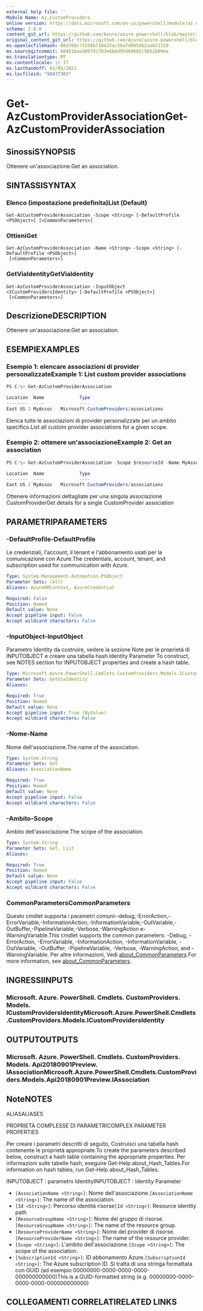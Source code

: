 ```yaml
---
external help file: ''
Module Name: Az.CustomProviders
online version: https://docs.microsoft.com/en-us/powershell/module/az.customproviders/get-azcustomproviderassociation
schema: 2.0.0
content_git_url: https://github.com/Azure/azure-powershell/blob/master/src/CustomProviders/help/Get-AzCustomProviderAssociation.md
original_content_git_url: https://github.com/Azure/azure-powershell/blob/master/src/CustomProviders/help/Get-AzCustomProviderAssociation.md
ms.openlocfilehash: 08d760c73256b71842fac36a7d095db2aab21128
ms.sourcegitcommit: 68451baa389791703e666d95469602c5652609ee
ms.translationtype: MT
ms.contentlocale: it-IT
ms.lasthandoff: 01/05/2021
ms.locfileid: "98477303"
---
```

# <span data-ttu-id="3c17b-101">Get-AzCustomProviderAssociation</span><span class="sxs-lookup"><span data-stu-id="3c17b-101">Get-AzCustomProviderAssociation</span></span>

## <span data-ttu-id="3c17b-102">Sinossi</span><span class="sxs-lookup"><span data-stu-id="3c17b-102">SYNOPSIS</span></span>
<span data-ttu-id="3c17b-103">Ottenere un'associazione.</span><span class="sxs-lookup"><span data-stu-id="3c17b-103">Get an association.</span></span>

## <span data-ttu-id="3c17b-104">SINTASSI</span><span class="sxs-lookup"><span data-stu-id="3c17b-104">SYNTAX</span></span>

### <span data-ttu-id="3c17b-105">Elenco (impostazione predefinita)</span><span class="sxs-lookup"><span data-stu-id="3c17b-105">List (Default)</span></span>
```
Get-AzCustomProviderAssociation -Scope <String> [-DefaultProfile <PSObject>] [<CommonParameters>]
```

### <span data-ttu-id="3c17b-106">Ottieni</span><span class="sxs-lookup"><span data-stu-id="3c17b-106">Get</span></span>
```
Get-AzCustomProviderAssociation -Name <String> -Scope <String> [-DefaultProfile <PSObject>]
 [<CommonParameters>]
```

### <span data-ttu-id="3c17b-107">GetViaIdentity</span><span class="sxs-lookup"><span data-stu-id="3c17b-107">GetViaIdentity</span></span>
```
Get-AzCustomProviderAssociation -InputObject <ICustomProvidersIdentity> [-DefaultProfile <PSObject>]
 [<CommonParameters>]
```

## <span data-ttu-id="3c17b-108">Descrizione</span><span class="sxs-lookup"><span data-stu-id="3c17b-108">DESCRIPTION</span></span>
<span data-ttu-id="3c17b-109">Ottenere un'associazione.</span><span class="sxs-lookup"><span data-stu-id="3c17b-109">Get an association.</span></span>

## <span data-ttu-id="3c17b-110">ESEMPI</span><span class="sxs-lookup"><span data-stu-id="3c17b-110">EXAMPLES</span></span>

### <span data-ttu-id="3c17b-111">Esempio 1: elencare associazioni di provider personalizzate</span><span class="sxs-lookup"><span data-stu-id="3c17b-111">Example 1: List custom provider associations</span></span>
```powershell
PS C:\> Get-AzCustomProviderAssociation

Location  Name             Type
--------  ----             ----
East US 2 MyAssoc   Microsoft.CustomProviders/associations
```

<span data-ttu-id="3c17b-112">Elenca tutte le associazioni di provider personalizzate per un ambito specifico.</span><span class="sxs-lookup"><span data-stu-id="3c17b-112">List all custom provider associations for a given scope.</span></span>

### <span data-ttu-id="3c17b-113">Esempio 2: ottenere un'associazione</span><span class="sxs-lookup"><span data-stu-id="3c17b-113">Example 2: Get an association</span></span>
```powershell
PS C:\> Get-AzCustomProviderAssociation -Scope $resourceId -Name MyAssoc

Location  Name             Type
--------  ----             ----
East US 2 MyAssoc   Microsoft.CustomProviders/associations
```

<span data-ttu-id="3c17b-114">Ottenere informazioni dettagliate per una singola associazione CustomProvider</span><span class="sxs-lookup"><span data-stu-id="3c17b-114">Get details for a single CustomProvider association</span></span>

## <span data-ttu-id="3c17b-115">PARAMETRI</span><span class="sxs-lookup"><span data-stu-id="3c17b-115">PARAMETERS</span></span>

### <span data-ttu-id="3c17b-116">-DefaultProfile</span><span class="sxs-lookup"><span data-stu-id="3c17b-116">-DefaultProfile</span></span>
<span data-ttu-id="3c17b-117">Le credenziali, l'account, il tenant e l'abbonamento usati per la comunicazione con Azure.</span><span class="sxs-lookup"><span data-stu-id="3c17b-117">The credentials, account, tenant, and subscription used for communication with Azure.</span></span>

```yaml
Type: System.Management.Automation.PSObject
Parameter Sets: (All)
Aliases: AzureRMContext, AzureCredential

Required: False
Position: Named
Default value: None
Accept pipeline input: False
Accept wildcard characters: False
```

### <span data-ttu-id="3c17b-118">-InputObject</span><span class="sxs-lookup"><span data-stu-id="3c17b-118">-InputObject</span></span>
<span data-ttu-id="3c17b-119">Parametro Identity da costruire, vedere la sezione Note per le proprietà di INPUTOBJECT e creare una tabella hash.</span><span class="sxs-lookup"><span data-stu-id="3c17b-119">Identity Parameter To construct, see NOTES section for INPUTOBJECT properties and create a hash table.</span></span>

```yaml
Type: Microsoft.Azure.PowerShell.Cmdlets.CustomProviders.Models.ICustomProvidersIdentity
Parameter Sets: GetViaIdentity
Aliases:

Required: True
Position: Named
Default value: None
Accept pipeline input: True (ByValue)
Accept wildcard characters: False
```

### <span data-ttu-id="3c17b-120">-Nome</span><span class="sxs-lookup"><span data-stu-id="3c17b-120">-Name</span></span>
<span data-ttu-id="3c17b-121">Nome dell'associazione.</span><span class="sxs-lookup"><span data-stu-id="3c17b-121">The name of the association.</span></span>

```yaml
Type: System.String
Parameter Sets: Get
Aliases: AssociationName

Required: True
Position: Named
Default value: None
Accept pipeline input: False
Accept wildcard characters: False
```

### <span data-ttu-id="3c17b-122">-Ambito</span><span class="sxs-lookup"><span data-stu-id="3c17b-122">-Scope</span></span>
<span data-ttu-id="3c17b-123">Ambito dell'associazione.</span><span class="sxs-lookup"><span data-stu-id="3c17b-123">The scope of the association.</span></span>

```yaml
Type: System.String
Parameter Sets: Get, List
Aliases:

Required: True
Position: Named
Default value: None
Accept pipeline input: False
Accept wildcard characters: False
```

### <span data-ttu-id="3c17b-124">CommonParameters</span><span class="sxs-lookup"><span data-stu-id="3c17b-124">CommonParameters</span></span>
<span data-ttu-id="3c17b-125">Questo cmdlet supporta i parametri comuni:-debug,-ErrorAction,-ErrorVariable,-InformationAction,-InformationVariable,-OutVariable,-OutBuffer,-PipelineVariable,-Verbose,-WarningAction e-WarningVariable.</span><span class="sxs-lookup"><span data-stu-id="3c17b-125">This cmdlet supports the common parameters: -Debug, -ErrorAction, -ErrorVariable, -InformationAction, -InformationVariable, -OutVariable, -OutBuffer, -PipelineVariable, -Verbose, -WarningAction, and -WarningVariable.</span></span> <span data-ttu-id="3c17b-126">Per altre informazioni, Vedi [about_CommonParameters](http://go.microsoft.com/fwlink/?LinkID=113216).</span><span class="sxs-lookup"><span data-stu-id="3c17b-126">For more information, see [about_CommonParameters](http://go.microsoft.com/fwlink/?LinkID=113216).</span></span>

## <span data-ttu-id="3c17b-127">INGRESSI</span><span class="sxs-lookup"><span data-stu-id="3c17b-127">INPUTS</span></span>

### <span data-ttu-id="3c17b-128">Microsoft. Azure. PowerShell. Cmdlets. CustomProviders. Models. ICustomProvidersIdentity</span><span class="sxs-lookup"><span data-stu-id="3c17b-128">Microsoft.Azure.PowerShell.Cmdlets.CustomProviders.Models.ICustomProvidersIdentity</span></span>

## <span data-ttu-id="3c17b-129">OUTPUT</span><span class="sxs-lookup"><span data-stu-id="3c17b-129">OUTPUTS</span></span>

### <span data-ttu-id="3c17b-130">Microsoft. Azure. PowerShell. Cmdlets. CustomProviders. Models. Api20180901Preview. IAssociation</span><span class="sxs-lookup"><span data-stu-id="3c17b-130">Microsoft.Azure.PowerShell.Cmdlets.CustomProviders.Models.Api20180901Preview.IAssociation</span></span>

## <span data-ttu-id="3c17b-131">Note</span><span class="sxs-lookup"><span data-stu-id="3c17b-131">NOTES</span></span>

<span data-ttu-id="3c17b-132">ALIAS</span><span class="sxs-lookup"><span data-stu-id="3c17b-132">ALIASES</span></span>

<span data-ttu-id="3c17b-133">PROPRIETÀ COMPLESSE DI PARAMETRI</span><span class="sxs-lookup"><span data-stu-id="3c17b-133">COMPLEX PARAMETER PROPERTIES</span></span>

<span data-ttu-id="3c17b-134">Per creare i parametri descritti di seguito, Costruisci una tabella hash contenente le proprietà appropriate.</span><span class="sxs-lookup"><span data-stu-id="3c17b-134">To create the parameters described below, construct a hash table containing the appropriate properties.</span></span> <span data-ttu-id="3c17b-135">Per informazioni sulle tabelle hash, eseguire Get-Help about_Hash_Tables.</span><span class="sxs-lookup"><span data-stu-id="3c17b-135">For information on hash tables, run Get-Help about_Hash_Tables.</span></span>


<span data-ttu-id="3c17b-136">INPUTOBJECT <ICustomProvidersIdentity> : parametro Identity</span><span class="sxs-lookup"><span data-stu-id="3c17b-136">INPUTOBJECT <ICustomProvidersIdentity>: Identity Parameter</span></span>
  - <span data-ttu-id="3c17b-137">`[AssociationName <String>]`: Nome dell'associazione.</span><span class="sxs-lookup"><span data-stu-id="3c17b-137">`[AssociationName <String>]`: The name of the association.</span></span>
  - <span data-ttu-id="3c17b-138">`[Id <String>]`: Percorso identità risorse</span><span class="sxs-lookup"><span data-stu-id="3c17b-138">`[Id <String>]`: Resource identity path</span></span>
  - <span data-ttu-id="3c17b-139">`[ResourceGroupName <String>]`: Nome del gruppo di risorse.</span><span class="sxs-lookup"><span data-stu-id="3c17b-139">`[ResourceGroupName <String>]`: The name of the resource group.</span></span>
  - <span data-ttu-id="3c17b-140">`[ResourceProviderName <String>]`: Nome del provider di risorse.</span><span class="sxs-lookup"><span data-stu-id="3c17b-140">`[ResourceProviderName <String>]`: The name of the resource provider.</span></span>
  - <span data-ttu-id="3c17b-141">`[Scope <String>]`: L'ambito dell'associazione.</span><span class="sxs-lookup"><span data-stu-id="3c17b-141">`[Scope <String>]`: The scope of the association.</span></span>
  - <span data-ttu-id="3c17b-142">`[SubscriptionId <String>]`: ID abbonamento Azure.</span><span class="sxs-lookup"><span data-stu-id="3c17b-142">`[SubscriptionId <String>]`: The Azure subscription ID.</span></span> <span data-ttu-id="3c17b-143">Si tratta di una stringa formattata con GUID (ad esempio 00000000-0000-0000-0000-000000000000)</span><span class="sxs-lookup"><span data-stu-id="3c17b-143">This is a GUID-formatted string (e.g. 00000000-0000-0000-0000-000000000000)</span></span>

## <span data-ttu-id="3c17b-144">COLLEGAMENTI CORRELATI</span><span class="sxs-lookup"><span data-stu-id="3c17b-144">RELATED LINKS</span></span>

